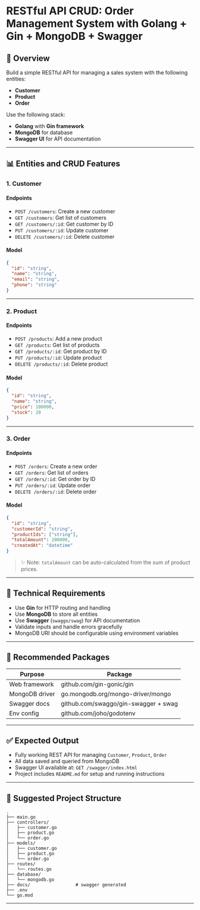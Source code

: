 # RESTful API CRUD: Order Management System with Golang + Gin + MongoDB + Swagger

## 🌟 Overview

Build a simple RESTful API for managing a sales system with the following entities:

* **Customer**
* **Product**
* **Order**

Use the following stack:

* **Golang** with **Gin framework**
* **MongoDB** for database
* **Swagger UI** for API documentation

---

## 📊 Entities and CRUD Features

### 1. Customer

#### Endpoints

* `POST /customers`: Create a new customer
* `GET /customers`: Get list of customers
* `GET /customers/:id`: Get customer by ID
* `PUT /customers/:id`: Update customer
* `DELETE /customers/:id`: Delete customer

#### Model

```json
{
  "id": "string",
  "name": "string",
  "email": "string",
  "phone": "string"
}
```

---

### 2. Product

#### Endpoints

* `POST /products`: Add a new product
* `GET /products`: Get list of products
* `GET /products/:id`: Get product by ID
* `PUT /products/:id`: Update product
* `DELETE /products/:id`: Delete product

#### Model

```json
{
  "id": "string",
  "name": "string",
  "price": 100000,
  "stock": 20
}
```

---

### 3. Order

#### Endpoints

* `POST /orders`: Create a new order
* `GET /orders`: Get list of orders
* `GET /orders/:id`: Get order by ID
* `PUT /orders/:id`: Update order
* `DELETE /orders/:id`: Delete order

#### Model

```json
{
  "id": "string",
  "customerId": "string",
  "productIds": ["string"],
  "totalAmount": 200000,
  "createdAt": "datetime"
}
```

> ✨ Note: `totalAmount` can be auto-calculated from the sum of product prices.

---

## 📃 Technical Requirements

* Use **Gin** for HTTP routing and handling
* Use **MongoDB** to store all entities
* Use **Swagger** (`swaggo/swag`) for API documentation
* Validate inputs and handle errors gracefully
* MongoDB URI should be configurable using environment variables

---

## 🔧 Recommended Packages

| Purpose        | Package                              |
| -------------- | ------------------------------------ |
| Web framework  | github.com/gin-gonic/gin             |
| MongoDB driver | go.mongodb.org/mongo-driver/mongo    |
| Swagger docs   | github.com/swaggo/gin-swagger + swag |
| Env config     | github.com/joho/godotenv             |

---

## ✅ Expected Output

* Fully working REST API for managing `Customer`, `Product`, `Order`
* All data saved and queried from MongoDB
* Swagger UI available at: `GET /swagger/index.html`
* Project includes `README.md` for setup and running instructions

---

## 📂 Suggested Project Structure

```
.
├── main.go
├── controllers/
│   ├── customer.go
│   ├── product.go
│   └── order.go
├── models/
│   ├── customer.go
│   ├── product.go
│   └── order.go
├── routes/
│   └── routes.go
├── database/
│   └── mongodb.go
├── docs/                 # swagger generated
├── .env
└── go.mod
```

---
